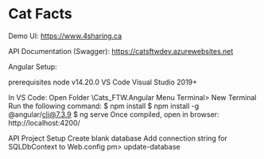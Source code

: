 # Cat Facts

Demo UI: https://www.4sharing.ca

API Documentation (Swagger): https://catsftwdev.azurewebsites.net

Angular Setup:

prerequisites
node v14.20.0
VS Code
Visual Studio 2019+

In VS Code:
Open Folder <Your Project folder>\Cats_FTW.Angular
Menu Terminal> New Terminal
Run the following command:
$ npm install
$ npm install -g @angular/cli@7.3.9
$ ng serve
Once compiled, open in browser: http://localhost:4200/


API Project Setup
Create blank database
Add connection string for SQLDbContext to Web.config
pm> update-database


